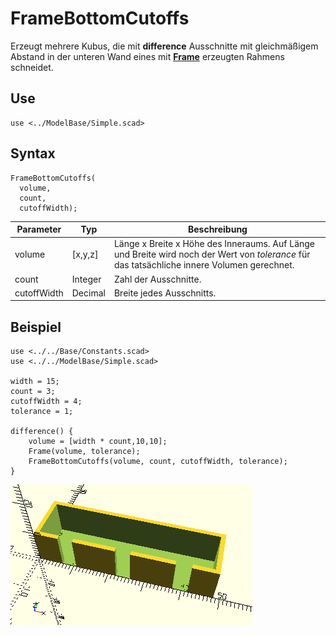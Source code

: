 # FrameBottomCutoffs

Erzeugt mehrere Kubus, die mit __difference__ Ausschnitte mit gleichmäßigem Abstand in der unteren Wand eines mit [__Frame__](Frame.md) erzeugten Rahmens schneidet.

## Use
```
use <../ModelBase/Simple.scad>
```

## Syntax
```
FrameBottomCutoffs(
  volume, 
  count, 
  cutoffWidth);
```

| Parameter | Typ | Beschreibung |
| ------ | ------ | ------ |
| volume | \[x,y,z] | Länge x Breite x Höhe des Inneraums. Auf Länge und Breite wird noch der Wert von *tolerance* für das tatsächliche innere Volumen gerechnet. |
| count | Integer | Zahl der Ausschnitte. |
| cutoffWidth | Decimal | Breite jedes Ausschnitts. |

## Beispiel
```
use <../../Base/Constants.scad>
use <../../ModelBase/Simple.scad>

width = 15;
count = 3;
cutoffWidth = 4;
tolerance = 1;

difference() {
    volume = [width * count,10,10];
    Frame(volume, tolerance);
    FrameBottomCutoffs(volume, count, cutoffWidth, tolerance);
}
```

![FrameBottomCutoffs_4](../../images/FrameBottomCutoffs_1.png)